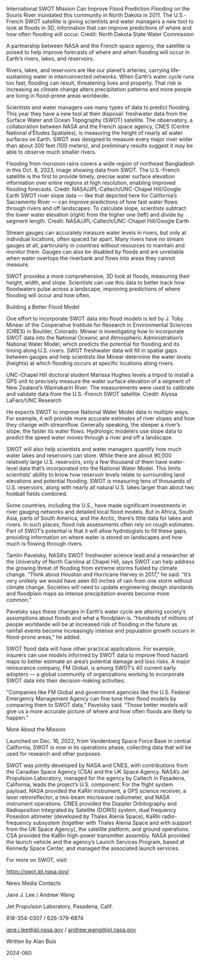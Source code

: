International SWOT Mission Can Improve Flood Prediction 
 Flooding on the Souris River inundated this community in North Dakota in 2011. The U.S.-French SWOT satellite is giving scientists and water managers a new tool to look at floods in 3D, information that can improve predictions of where and how often flooding will occur. Credit: North Dakota State Water Commission

A partnership between NASA and the French space agency, the satellite is poised to help improve forecasts of where and when flooding will occur in Earth’s rivers, lakes, and reservoirs.

Rivers, lakes, and reservoirs are like our planet’s arteries, carrying life-sustaining water in interconnected networks. When Earth’s water cycle runs too fast, flooding can result, threatening lives and property. That risk is increasing as climate change alters precipitation patterns and more people are living in flood-prone areas worldwide.

Scientists and water managers use many types of data to predict flooding. This year they have a new tool at their disposal: freshwater data from the Surface Water and Ocean Topography (SWOT) satellite. The observatory, a collaboration between NASA and the French space agency, CNES (Centre National d’Études Spatiales), is measuring the height of nearly all water surfaces on Earth. SWOT was designed to measure every major river wider than about 300 feet (100 meters), and preliminary results suggest it may be able to observe much smaller rivers.

Flooding from monsoon rains covers a wide region of northeast Bangladesh in this Oct. 8, 2023, image showing data from SWOT. The U.S.-French satellite is the first to provide timely, precise water surface elevation information over entire regions at high resolution, enabling improved flooding forecasts. Credit: NASA/JPL-Caltech/UNC-Chapel Hill/Google Earth SWOT river slope data — like that depicted here for California’s Sacramento River — can improve predictions of how fast water flows through rivers and off landscapes. To calculate slope, scientists subtract the lower water elevation (right) from the higher one (left) and divide by segment length. Credit: NASA/JPL-Caltech/UNC-Chapel Hill/Google Earth

Stream gauges can accurately measure water levels in rivers, but only at individual locations, often spaced far apart. Many rivers have no stream gauges at all, particularly in countries without resources to maintain and monitor them. Gauges can also be disabled by floods and are unreliable when water overtops the riverbank and flows into areas they cannot measure.

SWOT provides a more comprehensive, 3D look at floods, measuring their height, width, and slope. Scientists can use this data to better track how floodwaters pulse across a landscape, improving predictions of where flooding will occur and how often.

Building a Better Flood Model

One effort to incorporate SWOT data into flood models is led by J. Toby Minear of the Cooperative Institute for Research in Environmental Sciences (CIRES) in Boulder, Colorado. Minear is investigating how to incorporate SWOT data into the National Oceanic and Atmospheric Administration’s National Water Model, which predicts the potential for flooding and its timing along U.S. rivers. SWOT freshwater data will fill in spatial gaps between gauges and help scientists like Minear determine the water levels (heights) at which flooding occurs at specific locations along rivers.

UNC-Chapel Hill doctoral student Marissa Hughes levels a tripod to install a GPS unit to precisely measure the water surface elevation of a segment of New Zealand’s Waimakariri River. The measurements were used to calibrate and validate data from the U.S.-French SWOT satellite. Credit: Alyssa LaFaro/UNC Research

He expects SWOT to improve National Water Model data in multiple ways. For example, it will provide more accurate estimates of river slopes and how they change with streamflow. Generally speaking, the steeper a river’s slope, the faster its water flows. Hydrologic modelers use slope data to predict the speed water moves through a river and off a landscape.

SWOT will also help scientists and water managers quantify how much water lakes and reservoirs can store. While there are about 90,000 relatively large U.S. reservoirs, only a few thousand of them have water-level data that’s incorporated into the National Water Model. This limits scientists’ ability to know how reservoir levels relate to surrounding land elevations and potential flooding. SWOT is measuring tens of thousands of U.S. reservoirs, along with nearly all natural U.S. lakes larger than about two football fields combined.

Some countries, including the U.S., have made significant investments in river gauging networks and detailed local flood models. But in Africa, South Asia, parts of South America, and the Arctic, there’s little data for lakes and rivers. In such places, flood risk assessments often rely on rough estimates. Part of SWOT’s potential is that it will allow hydrologists to fill these gaps, providing information on where water is stored on landscapes and how much is flowing through rivers.

Tamlin Pavelsky, NASA’s SWOT freshwater science lead and a researcher at the University of North Carolina at Chapel Hill, says SWOT can help address the growing threat of flooding from extreme storms fueled by climate change. “Think about Houston and Hurricane Harvey in 2017,” he said. “It’s very unlikely we would have seen 60 inches of rain from one storm without climate change. Societies will need to update engineering design standards and floodplain maps as intense precipitation events become more common.”

Pavelsky says these changes in Earth’s water cycle are altering society’s assumptions about floods and what a floodplain is. “Hundreds of millions of people worldwide will be at increased risk of flooding in the future as rainfall events become increasingly intense and population growth occurs in flood-prone areas,” he added.

SWOT flood data will have other practical applications. For example, insurers can use models informed by SWOT data to improve flood hazard maps to better estimate an area’s potential damage and loss risks. A major reinsurance company, FM Global, is among SWOT’s 40 current early adopters — a global community of organizations working to incorporate SWOT data into their decision-making activities.

“Companies like FM Global and government agencies like the U.S. Federal Emergency Management Agency can fine tune their flood models by comparing them to SWOT data,” Pavelsky said. “Those better models will give us a more accurate picture of where and how often floods are likely to happen.”

More About the Mission

Launched on Dec. 16, 2022, from Vandenberg Space Force Base in central California, SWOT is now in its operations phase, collecting data that will be used for research and other purposes.

SWOT was jointly developed by NASA and CNES, with contributions from the Canadian Space Agency (CSA) and the UK Space Agency. NASA’s Jet Propulsion Laboratory, managed for the agency by Caltech in Pasadena, California, leads the project’s U.S. component. For the flight system payload, NASA provided the KaRIn instrument, a GPS science receiver, a laser retroreflector, a two-beam microwave radiometer, and NASA instrument operations. CNES provided the Doppler Orbitography and Radioposition Integrated by Satellite (DORIS) system, dual frequency Poseidon altimeter (developed by Thales Alenia Space), KaRIn radio-frequency subsystem (together with Thales Alenia Space and with support from the UK Space Agency), the satellite platform, and ground operations. CSA provided the KaRIn high-power transmitter assembly. NASA provided the launch vehicle and the agency’s Launch Services Program, based at Kennedy Space Center, and managed the associated launch services.

For more on SWOT, visit:

https://swot.jpl.nasa.gov/.

News Media Contacts

Jane J. Lee / Andrew Wang

Jet Propulsion Laboratory, Pasadena, Calif.

818-354-0307 / 626-379-6874

jane.j.lee@jpl.nasa.gov / andrew.wang@jpl.nasa.gov

Written by Alan Buis

2024-060